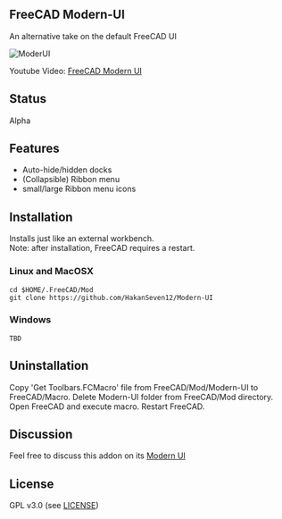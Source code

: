 ## FreeCAD Modern-UI
An alternative take on the default FreeCAD UI

![ModerUI](https://user-images.githubusercontent.com/3831435/79041391-291b9200-7bf8-11ea-9e4e-1ddc7fe14889.png)

Youtube Video: [FreeCAD Modern UI](http://www.youtube.com/watch?v=7ruU8Fnd07M)


## Status
Alpha

## Features
* Auto-hide/hidden docks
* (Collapsible) Ribbon menu
* small/large Ribbon menu icons 

## Installation
Installs just like an external workbench.  
Note: after installation, FreeCAD requires a restart.

### Linux and MacOSX

```
cd $HOME/.FreeCAD/Mod
git clone https://github.com/HakanSeven12/Modern-UI
```

### Windows

```
TBD
```

## Uninstallation
Copy 'Get Toolbars.FCMacro' file from FreeCAD/Mod/Modern-UI to FreeCAD/Macro.
Delete Modern-UI folder from FreeCAD/Mod directory.
Open FreeCAD and execute macro.
Restart FreeCAD.

## Discussion
Feel free to discuss this addon on its [Modern UI](https://forum.freecadweb.org/viewtopic.php?f=34&t=44937)

## License
GPL v3.0 (see [LICENSE](LICENSE))
